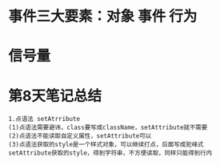 # 事件三大要素：对象 事件 行为

# 信号量

# 第8天笔记总结
    1.点语法 setAtrribute
    (1)点语法需要避讳，class要写成className，setAttribute就不需要
    (2)点语法不能读取自定义属性，setAttribute可以
    (3)点语法获取的style是一个样式对象，可以继续打点，后面写成驼峰式
    setAttribute获取的style，得到字符串，不方便读取，同样只能得到行内
